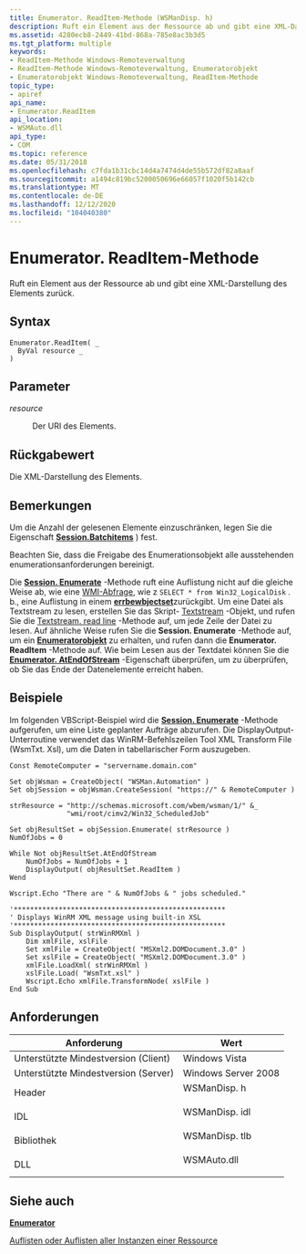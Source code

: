 ```yaml
---
title: Enumerator. ReadItem-Methode (WSManDisp. h)
description: Ruft ein Element aus der Ressource ab und gibt eine XML-Darstellung des Elements zurück.
ms.assetid: 4280ecb8-2449-41bd-868a-785e8ac3b3d5
ms.tgt_platform: multiple
keywords:
- ReadItem-Methode Windows-Remoteverwaltung
- ReadItem-Methode Windows-Remoteverwaltung, Enumeratorobjekt
- Enumeratorobjekt Windows-Remoteverwaltung, ReadItem-Methode
topic_type:
- apiref
api_name:
- Enumerator.ReadItem
api_location:
- WSMAuto.dll
api_type:
- COM
ms.topic: reference
ms.date: 05/31/2018
ms.openlocfilehash: c7fda1b31cbc14d4a7474d4de55b572df82a8aaf
ms.sourcegitcommit: a1494c819bc5200050696e66057f1020f5b142cb
ms.translationtype: MT
ms.contentlocale: de-DE
ms.lasthandoff: 12/12/2020
ms.locfileid: "104040380"
---
```

# <a name="enumeratorreaditem-method"></a>Enumerator. ReadItem-Methode

Ruft ein Element aus der Ressource ab und gibt eine XML-Darstellung des Elements zurück.

## <a name="syntax"></a>Syntax


```VB
Enumerator.ReadItem( _
  ByVal resource _
)
```



## <a name="parameters"></a>Parameter

<dl> <dt>

*resource* 
</dt> <dd>

Der URI des Elements.

</dd> </dl>

## <a name="return-value"></a>Rückgabewert

Die XML-Darstellung des Elements.

## <a name="remarks"></a>Bemerkungen

Um die Anzahl der gelesenen Elemente einzuschränken, legen Sie die Eigenschaft [**Session.Batchitems**](session-batchitems.md) ) fest.

Beachten Sie, dass die Freigabe des Enumerationsobjekt alle ausstehenden enumerationsanforderungen bereinigt.

Die [**Session. Enumerate**](session-enumerate.md) -Methode ruft eine Auflistung nicht auf die gleiche Weise ab, wie eine [WMI-Abfrage](/windows/desktop/WmiSdk/querying-wmi), wie z `SELECT * from Win32_LogicalDisk` . b., eine Auflistung in einem [**errbewbjectset**](/windows/desktop/WmiSdk/swbemobjectset)zurückgibt. Um eine Datei als Textstream zu lesen, erstellen Sie das Skript- [Textstream](/previous-versions//312a5kbt(v=vs.85)) -Objekt, und rufen Sie die [Textstream. read line](/previous-versions//h7se9d4f(v=vs.85)) -Methode auf, um jede Zeile der Datei zu lesen. Auf ähnliche Weise rufen Sie die **Session. Enumerate** -Methode auf, um ein [**Enumeratorobjekt**](enumerator.md) zu erhalten, und rufen dann die **Enumerator. ReadItem** -Methode auf. Wie beim Lesen aus der Textdatei können Sie die [**Enumerator. AtEndOfStream**](enumerator-atendofstream.md) -Eigenschaft überprüfen, um zu überprüfen, ob Sie das Ende der Datenelemente erreicht haben.

## <a name="examples"></a>Beispiele

Im folgenden VBScript-Beispiel wird die [**Session. Enumerate**](session-enumerate.md) -Methode aufgerufen, um eine Liste geplanter Aufträge abzurufen. Die DisplayOutput-Unterroutine verwendet das WinRM-Befehlszeilen Tool XML Transform File (WsmTxt. Xsl), um die Daten in tabellarischer Form auszugeben.


```VB
Const RemoteComputer = "servername.domain.com"

Set objWsman = CreateObject( "WSMan.Automation" )
Set objSession = objWsman.CreateSession( "https://" & RemoteComputer )

strResource = "http://schemas.microsoft.com/wbem/wsman/1/" &_
              "wmi/root/cimv2/Win32_ScheduledJob"

Set objResultSet = objSession.Enumerate( strResource )
NumOfJobs = 0

While Not objResultSet.AtEndOfStream
    NumOfJobs = NumOfJobs + 1
    DisplayOutput( objResultSet.ReadItem ) 
Wend

Wscript.Echo "There are " & NumOfJobs & " jobs scheduled."

'****************************************************
' Displays WinRM XML message using built-in XSL
'****************************************************
Sub DisplayOutput( strWinRMXml )
    Dim xmlFile, xslFile
    Set xmlFile = CreateObject( "MSXml2.DOMDocument.3.0" ) 
    Set xslFile = CreateObject( "MSXml2.DOMDocument.3.0" )
    xmlFile.LoadXml( strWinRMXml )
    xslFile.Load( "WsmTxt.xsl" )
    Wscript.Echo xmlFile.TransformNode( xslFile ) 
End Sub
```



## <a name="requirements"></a>Anforderungen



| Anforderung | Wert |
|-------------------------------------|------------------------------------------------------------------------------------------|
| Unterstützte Mindestversion (Client)<br/> | Windows Vista<br/>                                                                 |
| Unterstützte Mindestversion (Server)<br/> | Windows Server 2008<br/>                                                           |
| Header<br/>                   | <dl> <dt>WSManDisp. h</dt> </dl>   |
| IDL<br/>                      | <dl> <dt>WSManDisp. idl</dt> </dl> |
| Bibliothek<br/>                  | <dl> <dt>WSManDisp. tlb</dt> </dl> |
| DLL<br/>                      | <dl> <dt>WSMAuto.dll</dt> </dl>   |



## <a name="see-also"></a>Siehe auch

<dl> <dt>

[**Enumerator**](enumerator.md)
</dt> <dt>

[Auflisten oder Auflisten aller Instanzen einer Ressource](enumerating-or-listing-all-instances-of-a-resource.md)
</dt> </dl>

 

